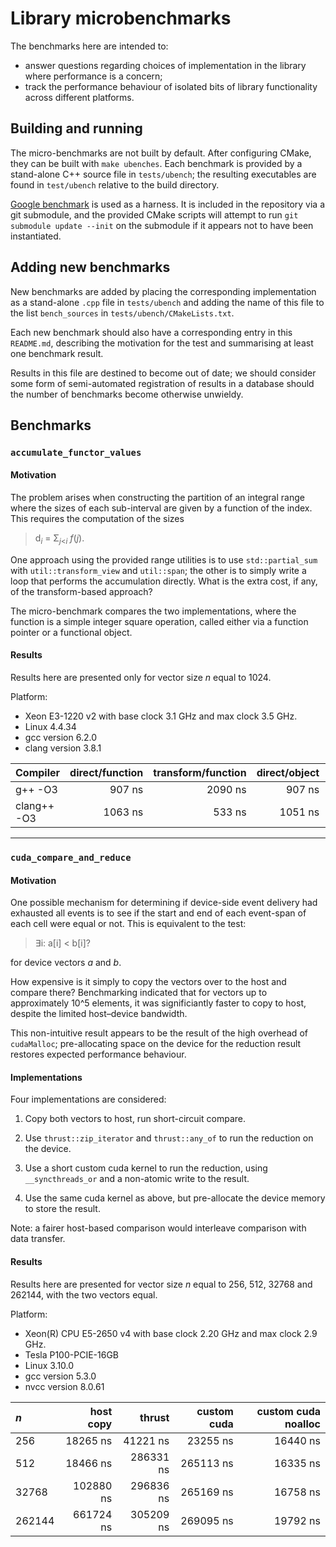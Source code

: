 # Library microbenchmarks

The benchmarks here are intended to:
* answer questions regarding choices of implementation in the library where performance is a concern;
* track the performance behaviour of isolated bits of library functionality across different platforms.


## Building and running

The micro-benchmarks are not built by default. After configuring CMake, they can be built with
`make ubenches`. Each benchmark is provided by a stand-alone C++ source file in `tests/ubench`;
the resulting executables are found in `test/ubench` relative to the build directory.

[Google benchmark](https://github.com/google/benchmark) is used as a harness. It is included
in the repository via a git submodule, and the provided CMake scripts will attempt to
run `git submodule update --init` on the submodule if it appears not to have been instantiated.


## Adding new benchmarks

New benchmarks are added by placing the corresponding implementation as a stand-alone
`.cpp` file in `tests/ubench` and adding the name of this file to the list `bench_sources`
in `tests/ubench/CMakeLists.txt`.

Each new benchmark should also have a corresponding entry in this `README.md`, describing
the motivation for the test and summarising at least one benchmark result.

Results in this file are destined to become out of date; we should consider some form
of semi-automated registration of results in a database should the number of benchmarks
become otherwise unwieldy.


## Benchmarks

### `accumulate_functor_values`

#### Motivation

The problem arises when constructing the partition of an integral range where the sizes of each
sub-interval are given by a function of the index. This requires the computation of the sizes
> d<sub><i>i</i></sub> = Σ<sub><i>j</i>&lt;<i>i</i></sub> <i>f</i>(<i>j</i>).

One approach using the provided range utilities is to use `std::partial_sum` with
`util::transform_view` and `util::span`; the other is to simply write a loop that
performs the accumulation directly. What is the extra cost, if any, of the
transform-based approach?

The micro-benchmark compares the two implementations, where the function is a simple
integer square operation, called either via a function pointer or a functional object.

#### Results

Results here are presented only for vector size _n_ equal to 1024.

Platform:
*  Xeon E3-1220 v2 with base clock 3.1 GHz and max clock 3.5 GHz. 
*  Linux 4.4.34
*  gcc version 6.2.0
*  clang version 3.8.1

| Compiler    | direct/function | transform/function | direct/object | transform/object |
|:------------|----------------:|-------------------:|--------------:|-----------------:|
| g++ -O3     |  907 ns | 2090 ns |  907 ns | 614 ns |
| clang++ -O3 | 1063 ns |  533 ns | 1051 ns | 532 ns |

---

### `cuda_compare_and_reduce`

#### Motivation

One possible mechanism for determining if device-side event delivery had exhausted all
events is to see if the start and end of each event-span of each cell were equal or not.
This is equivalent to the test:

> ∃i: a[i] &lt; b[i]?

for device vectors _a_ and _b_.

How expensive is it simply to copy the vectors over to the host and compare there?
Benchmarking indicated that for vectors up to approximately 10^5 elements, it was
significiantly faster to copy to host, despite the limited host–device bandwidth.

This non-intuitive result appears to be the result of the high overhead of `cudaMalloc`;
pre-allocating space on the device for the reduction result restores expected
performance behaviour.

#### Implementations

Four implementations are considered:

1. Copy both vectors to host, run short-circuit compare.

2. Use `thrust::zip_iterator` and `thrust::any_of` to run the reduction on the device.

3. Use a short custom cuda kernel to run the reduction, using `__syncthreads_or` and
   a non-atomic write to the result.

4. Use the same cuda kernel as above, but pre-allocate the device memory to store the
   result.

Note: a fairer host-based comparison would interleave comparison with data transfer.

#### Results

Results here are presented for vector size _n_ equal to 256, 512, 32768 and 262144,
with the two vectors equal.

Platform:
* Xeon(R) CPU E5-2650 v4 with base clock 2.20 GHz and max clock 2.9 GHz.
* Tesla P100-PCIE-16GB
* Linux 3.10.0
* gcc version 5.3.0
* nvcc version 8.0.61

| _n_ | host copy | thrust | custom cuda | custom cuda noalloc |
|:----|----------:|-------:|------------:|--------------------:|
| 256    |  18265 ns |  41221 ns |  23255 ns | 16440 ns |
| 512    |  18466 ns | 286331 ns | 265113 ns | 16335 ns |
| 32768  | 102880 ns | 296836 ns | 265169 ns | 16758 ns |
| 262144 | 661724 ns | 305209 ns | 269095 ns | 19792 ns |

